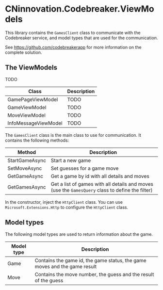 ﻿# CNinnovation.Codebreaker.ViewModels

This library contains the `GamesClient` class to communicate with the Codebreaker service, and model types that are used for the communication.

See https://github.com/codebreakerapp for more information on the complete solution.


## The ViewModels

TODO

| Class | Description |
|-------|-------------|
| GamePageViewModel | TODO |
| GameViewModel | TODO |
| MoveViewModel | TODO |
| InfoMessageViewModel | TODO |


The `GamesClient` class is the main class to use for communication. It contains the following methods:

| Method     | Description        |
|------------|--------------------|
| StartGameAsync | Start a new game |
| SetMoveAsync | Set guesses for a game move |
| GetGameAsync | Get a game by id with all details and moves |
| GetGamesAsync | Get a list of games with all details and moves (use the `GamesQuery` class to define the filter) |

In the constructor, inject the `HttpClient` class. You can use `Microsoft.Extensions.Http` to configure the `HttpClient` class.

## Model types

The following model types are used to return information about the game.

| Model type | Description |
|------------|-------------|
| Game | Contains the game id, the game status, the game moves and the game result |
| Move | Contains the move number, the guess and the result of the guess |

